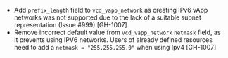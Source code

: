 * Add `prefix_length` field to `vcd_vapp_network` as creating IPv6 vApp networks was not supported due to the lack of a suitable subnet representation (Issue #999) [GH-1007]
* Remove incorrect default value from `vcd_vapp_network` `netmask` field, as it prevents using IPV6 networks. Users of already defined resources need to add a `netmask = "255.255.255.0"` when using Ipv4 [GH-1007]
